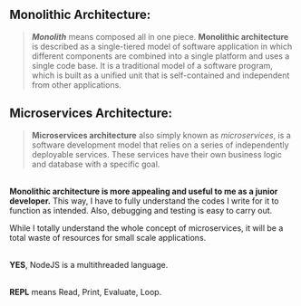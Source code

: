 <h2>Monolithic Architecture:</h2>

> <i><b>Monolith</b></i> means composed all in one piece.
> <b>Monolithic architecture</b> is described as a single-tiered model of software application in which different components are combined into a single platform and uses a single code base.
> It is a traditional model of a software program, which is built as a unified unit that is self-contained and independent from other applications.


<h2>Microservices Architecture:</h2>

> <b>Microservices architecture</b> also simply known as <i>microservices</i>, is a software development model that relies on a series of independently deployable services.
> These services have their own business logic and database with a specific goal.

</br>
<b>Monolithic architecture is more appealing and useful to me as a junior developer.</b> This way, I have to fully understand the codes I write for it to function as intended. Also, debugging and testing is easy to carry out.
<p>While I totally understand the whole concept of microservices, it will be a total waste of resources for small scale applications.</p>


</br>
<b>YES</b>, NodeJS is a multithreaded language.


</br>                            <b>REPL</b> means Read, Print, Evaluate, Loop.
